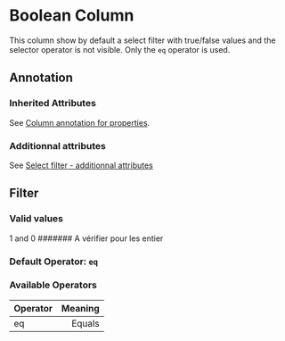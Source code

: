 Boolean Column
==============

This column show by default a select filter with true/false values and the selector operator is not visible. Only the `eq` operator is used.

## Annotation
### Inherited Attributes

See [Column annotation for properties](../annotations/column_annotation_property.md).

### Additionnal attributes

See [Select filter - additionnal attributes](../filters/select_filter.md#additionnal-attributes)

## Filter
### Valid values

1 and 0 ####### A vérifier pour les entier

### Default Operator: `eq`

### Available Operators

|Operator|Meaning|
|:--|--:|
|eq|Equals|
